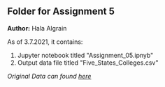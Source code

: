 ## Folder for Assignment 5
**Author:** Hala Algrain

As of 3.7.2021, it contains:
1. Jupyter notebook titled "Assignment_05.ipnyb"
2. Output data file titled "Five_States_Colleges.csv"

*Original Data can found [here](https://ed-public-download.app.cloud.gov/downloads/CollegeScorecard_Raw_Data.zip)*

